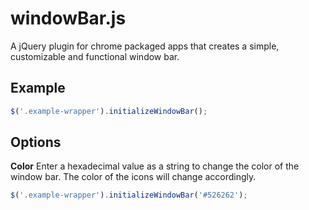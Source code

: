 # windowBar.js
A jQuery plugin for chrome packaged apps that creates a simple, customizable and functional window bar. 

## Example
```javascript
$('.example-wrapper').initializeWindowBar();
```
## Options
**Color**
Enter a hexadecimal value as a string to change the color of the window bar. The color of the icons will change accordingly.
```javascript
$('.example-wrapper').initializeWindowBar('#526262');
```
